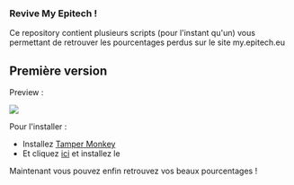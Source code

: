### Revive My Epitech !


Ce repository contient plusieurs scripts (pour l'instant qu'un) vous permettant de retrouver les pourcentages perdus sur le site my.epitech.eu

## Première version

Preview :

![](https://i.imgur.com/enBQs8f.png)

Pour l'installer : 

- Installez [Tamper Monkey](https://addons.mozilla.org/fr/firefox/addon/tampermonkey/)
- Et cliquez [ici](https://github.com/KatsuKumi/Revive-MyEpitech/raw/master/My%20Epitech%20Revival.user.js) et installez le

Maintenant vous pouvez enfin retrouvez vos beaux pourcentages !
